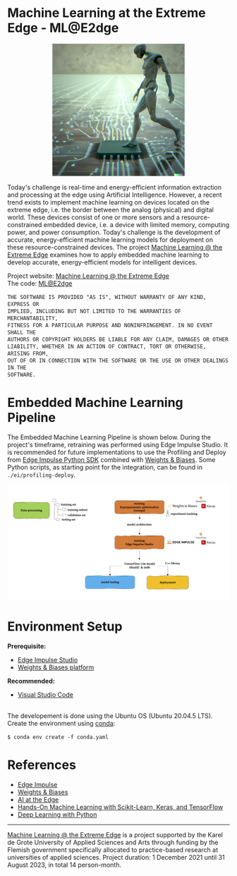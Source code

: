 # Machine Learning at the Extreme Edge - ML@E2dge

<p align="center">
  <img src="/img/mlate2dge.png" alt="MLatE2dge, This image was created with the assistance of DALL·E 2." width="300"/>
</p>

Today's challenge is real-time and energy-efficient information extraction and processing at the edge using Artificial Intelligence. However, a recent trend exists to implement machine learning on devices located on the extreme edge, i.e. the border between the analog (physical) and digital world. These devices consist of one or more sensors and a resource-constrained embedded device, i.e. a device with limited memory, computing power, and power consumption. Today's challenge is the development of accurate, energy-efficient machine learning models for deployment on these resource-constrained devices. The project [Machine Learning @ the Extreme Edge](https://mlate2dge.github.io/) examines how to apply embedded machine learning to develop accurate, energy-efficient models for intelligent devices.

Project website: [Machine Learning @ the Extreme Edge](https://mlate2dge.github.io/)<br>
The code: [ML@E2dge](https://github.com/MLatE2dge/mlate2dge)<br>

```
THE SOFTWARE IS PROVIDED "AS IS", WITHOUT WARRANTY OF ANY KIND, EXPRESS OR
IMPLIED, INCLUDING BUT NOT LIMITED TO THE WARRANTIES OF MERCHANTABILITY,
FITNESS FOR A PARTICULAR PURPOSE AND NONINFRINGEMENT. IN NO EVENT SHALL THE
AUTHORS OR COPYRIGHT HOLDERS BE LIABLE FOR ANY CLAIM, DAMAGES OR OTHER
LIABILITY, WHETHER IN AN ACTION OF CONTRACT, TORT OR OTHERWISE, ARISING FROM,
OUT OF OR IN CONNECTION WITH THE SOFTWARE OR THE USE OR OTHER DEALINGS IN THE
SOFTWARE.
```


# Embedded Machine Learning Pipeline

The Embedded Machine Learning Pipeline is shown below. During the project's timeframe, retraining was performed using Edge Impulse Studio. It is recommended for future implementations to use the Profiling and Deploy from [Edge Impulse Python SDK](https://docs.edgeimpulse.com/docs/tools/overview) combined with [Weights & Biases](https://docs.edgeimpulse.com/docs/integrations/weights-and-biases). Some Python scripts, as starting point for the integration, can be found in `./ei/profiling-deploy`.

<p align="center">
  <img src="/img/pipeline.png" alt="Pipeline"/>
</p>

# Environment Setup

**Prerequisite:** 
- [Edge Impulse Studio](https://edgeimpulse.com/)
- [Weights & Biases platform](https://wandb.ai/)

**Recommended:**
- [Visual Studio Code](https://code.visualstudio.com/)

<br>The developement is done using the Ubuntu OS (Ubuntu 20.04.5 LTS). Create the environment using [conda](https://docs.conda.io/en/latest/miniconda.html): 

```
$ conda env create -f conda.yaml
```

# References
- [Edge Impulse](https://edgeimpulse.com/)
- [Weights & Biases](https://wandb.ai/)
- [AI at the Edge](https://www.oreilly.com/library/view/ai-at-the/9781098120191/)
- [Hands-On Machine Learning with Scikit-Learn, Keras, and TensorFlow](https://www.oreilly.com/library/view/hands-on-machine-learning/9781098125967/)
- [Deep Learning with Python](https://www.manning.com/books/deep-learning-with-python-second-edition)


---
[Machine Learning @ the Extreme Edge](https://mlate2dge.github.io/) is a project supported by the Karel de Grote University of Applied Sciences and Arts through funding by the Flemish government specifically allocated to practice-based research at universities of applied sciences. Project duration: 1 December 2021 until 31 August 2023, in total 14 person-month.